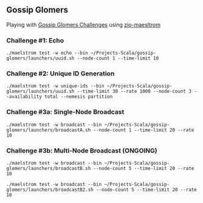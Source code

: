 ## Gossip Glomers

Playing with [Gossip Glomers Challenges](https://fly.io/dist-sys/) using [zio-maesltrom](https://zio-maelstrom.bilal-fazlani.com/)

### Challenge #1: Echo

```shell
./maelstrom test -w echo --bin ~/Projects-Scala/gossip-glomers/launchers/uuid.sh --node-count 1 --time-limit 10
```

### Challenge #2: Unique ID Generation

```shell
./maelstrom test -w unique-ids --bin ~/Projects-Scala/gossip-glomers/launchers/uuid.sh --time-limit 30 --rate 1000 --node-count 3 --availability total --nemesis partition
```

### Challenge #3a: Single-Node Broadcast

```shell
./maelstrom test -w broadcast --bin ~/Projects-Scala/gossip-glomers/launchers/broadcastA.sh --node-count 1 --time-limit 20 --rate 10
```

### Challenge #3b: Multi-Node Broadcast (ONGOING)

```shell
./maelstrom test -w broadcast --bin ~/Projects-Scala/gossip-glomers/launchers/broadcastB.sh --node-count 5 --time-limit 20 --rate 10
```

```shell
./maelstrom test -w broadcast --bin ~/Projects-Scala/gossip-glomers/launchers/broadcastB2.sh --node-count 5 --time-limit 20 --rate 10
```
